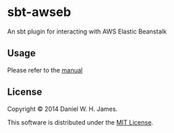 # sbt-awseb

An sbt plugin for interacting with AWS Elastic Beanstalk


## Usage

Please refer to the [manual](doc/MANUAL.md)


## License

Copyright © 2014 Daniel W. H. James.

This software is distributed under the [MIT License](LICENSE).
